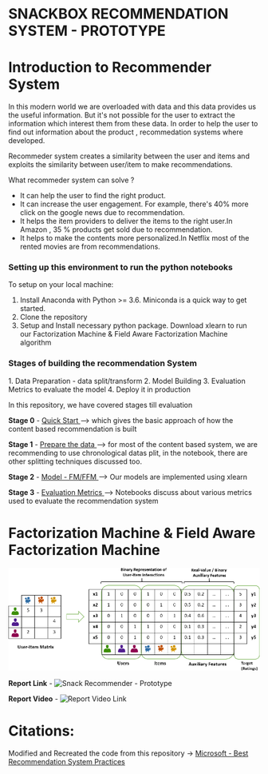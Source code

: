 # SNACKBOX RECOMMENDATION SYSTEM - PROTOTYPE


# Introduction to Recommender System

In this modern world we are overloaded with data and this data provides us the useful information. But it's not possible for the user to extract the information which interest them from these data. In order to help the user to find out information about the product , recommedation systems where developed.

Recommeder system creates a similarity between the user and items and exploits the similarity between user/item to make recommendations.

What recommeder system can solve ?

* It can help the user to find the right product.
* It can increase the user engagement. For example, there's 40% more click on the google news due to recommendation.
* It helps the item providers to deliver the items to the right user.In Amazon , 35 % products get sold due to recommendation.
* It helps to make the contents more personalized.In Netflix most of the rented movies are from recommendations.

<h3> Setting up this environment to run the python notebooks </h3>

To setup on your local machine:
  1. Install Anaconda with Python >= 3.6. Miniconda is a quick way to get started.
  2. Clone the repository
  3. Setup and Install necessary python package. Download xlearn to run our Factorization Machine & Field Aware Factorization Machine algorithm
  
<h3> Stages of building the recommendation System </h3>
  1. Data Preparation - data split/transform
  2. Model Building 
  3. Evaluation Metrics to evaluate the model
  4. Deploy it in production
  
In this repository, we have covered stages till evaluation 

**Stage 0** - <a href = "https://github.com/NancyJemimah/INFO7374_AlgorithmicDigitalMarketingTeam3/tree/master/Assignment%204%20-%20Recommendation%20System/notebooks/00_quick_start"> Quick Start </a> --> which gives the basic approach of how the content based recommendation is built

**Stage 1** - <a href = "https://github.com/NancyJemimah/INFO7374_AlgorithmicDigitalMarketingTeam3/tree/master/Assignment%204%20-%20Recommendation%20System/notebooks/01_prepare_data"> Prepare the data </a> --> for most of the content based system, we are recommending to use chronological datas plit, in the notebook, there are other splitting techniques discussed too.

**Stage 2** - <a href = "https://github.com/NancyJemimah/INFO7374_AlgorithmicDigitalMarketingTeam3/tree/master/Assignment%204%20-%20Recommendation%20System/notebooks/02_model"> Model - FM/FFM </a> --> Our models are implemented using xlearn 

**Stage 3** - <a href = "https://github.com/NancyJemimah/INFO7374_AlgorithmicDigitalMarketingTeam3/tree/master/Assignment%204%20-%20Recommendation%20System/notebooks/03_evaluate"> Evaluation Metrics </a> --> Notebooks discuss about various metrics used to evaluate the recommendation system 

# Factorization Machine & Field Aware Factorization Machine 

![Model](https://github.com/NancyJemimah/INFO7374_AlgorithmicDigitalMarketingTeam3/blob/master/Assignment%204%20-%20Recommendation%20System/images/FFM.png)



**Report Link** - ![Snack Recommender - Prototype]( https://docs.google.com/document/d/1GVfmgDzT2O5c9bq6bB7PteKUJnCxw4R6JSxcEMjNBrk/edit#)

**Report Video** - ![Report Video Link](https://youtu.be/ImrcT3wrnsc)


# Citations: 

Modified and Recreated the code from this repository → <a href = "https://github.com/microsoft/recommenders"> Microsoft - Best Recommendation System Practices </a>

